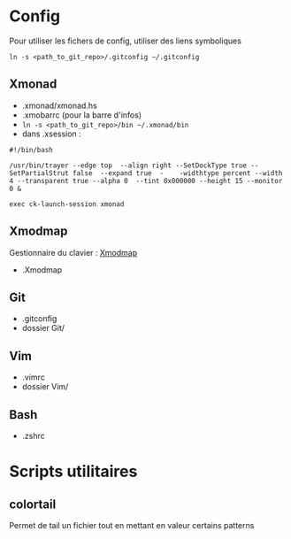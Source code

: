Config
======

Pour utiliser les fichers de config, utiliser des liens symboliques

    ln -s <path_to_git_repo>/.gitconfig ~/.gitconfig

Xmonad
------

- .xmonad/xmonad.hs
- .xmobarrc (pour la barre d'infos)
- `ln -s <path_to_git_repo>/bin ~/.xmonad/bin`
- dans .xsession :

<!-- -->

    #!/bin/bash

    /usr/bin/trayer --edge top  --align right --SetDockType true --SetPartialStrut false  --expand true  -    -widthtype percent --width 4 --transparent true --alpha 0  --tint 0x000000 --height 15 --monitor 0 &
    
    exec ck-launch-session xmonad


Xmodmap
-------
Gestionnaire du clavier : [Xmodmap](https://wiki.archlinux.org/index.php/xmodmap)

- .Xmodmap



Git
---
- .gitconfig
- dossier Git/

Vim
---
- .vimrc
- dossier Vim/

Bash
----
- .zshrc

Scripts utilitaires
===================

colortail
---------
Permet de tail un fichier tout en mettant en valeur certains patterns


